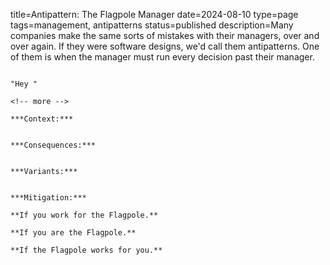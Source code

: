 title=Antipattern: The Flagpole Manager
date=2024-08-10
type=page
tags=management, antipatterns
status=published
description=Many companies make the same sorts of mistakes with their managers, over and over again. If they were software designs, we'd call them antipatterns. One of them is when the manager must run every decision past their manager.
~~~~~~

"Hey " 

<!-- more -->

***Context:*** 


***Consequences:*** 


***Variants:*** 


***Mitigation:*** 

**If you work for the Flagpole.**

**If you are the Flagpole.**

**If the Flagpole works for you.**

